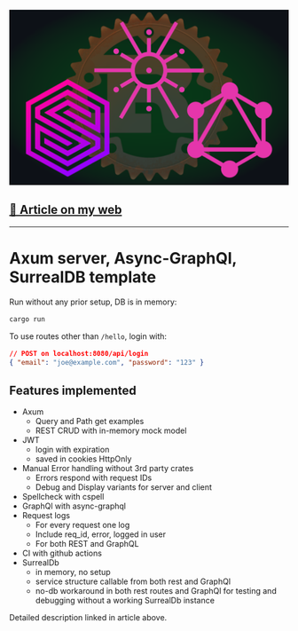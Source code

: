 <p align="center">
    <img src="assets/logo.png" />
</p>

## [📜️ Article on my web](https://radim.xyz/project/axum-template/)

---

# Axum server, Async-GraphQl, SurrealDB template

Run without any prior setup, DB is in memory:

```sh
cargo run
```

To use routes other than `/hello`, login with:

```json
// POST on localhost:8080/api/login
{ "email": "joe@example.com", "password": "123" }
```

## Features implemented

- Axum
  - Query and Path get examples
  - REST CRUD with in-memory mock model
- JWT
  - login with expiration
  - saved in cookies HttpOnly
- Manual Error handling without 3rd party crates
  - Errors respond with request IDs
  - Debug and Display variants for server and client
- Spellcheck with cspell
- GraphQl with async-graphql
- Request logs
  - For every request one log
  - Include req_id, error, logged in user
  - For both REST and GraphQL
- CI with github actions
- SurrealDb
  - in memory, no setup
  - service structure callable from both rest and GraphQl
  - no-db workaround in both rest routes and GraphQl for testing and debugging
    without a working SurrealDb instance

Detailed description linked in article above.
